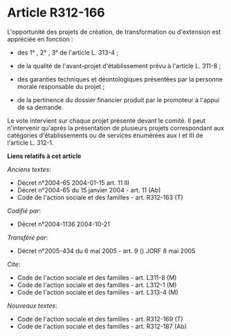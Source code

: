 # Article R312-166

L'opportunité des projets de création, de transformation ou d'extension est appréciée en fonction :

- des 1° , 2° , 3° de l'article L. 313-4 ;

- de la qualité de l'avant-projet d'établissement prévu à l'article L. 311-8 ;

- des garanties techniques et déontologiques présentées par la personne morale responsable du projet ;

- de la pertinence du dossier financier produit par le promoteur à l'appui de sa demande.

Le vote intervient sur chaque projet présenté devant le comité. Il peut n'intervenir qu'après la présentation de plusieurs
projets correspondant aux catégories d'établissements ou de services énumérées aux I et III de l'article L. 312-1.

**Liens relatifs à cet article**

_Anciens textes_:

  - Décret n°2004-65 2004-01-15 art. 11 III
  - Décret n°2004-65 du 15 janvier 2004 - art. 11 (Ab)
  - Code de l'action sociale et des familles - art. R312-163 (T)

_Codifié par_:

  - Décret n°2004-1136 2004-10-21

_Transféré par_:

  - Décret n°2005-434 du 6 mai 2005 - art. 9 () JORF 8 mai 2005

_Cite_:

  - Code de l'action sociale et des familles - art. L311-8 (M)
  - Code de l'action sociale et des familles - art. L312-1 (M)
  - Code de l'action sociale et des familles - art. L313-4 (M)

_Nouveaux textes_:

  - Code de l'action sociale et des familles - art. R312-169 (T)
  - Code de l'action sociale et des familles - art. R312-187 (Ab)
